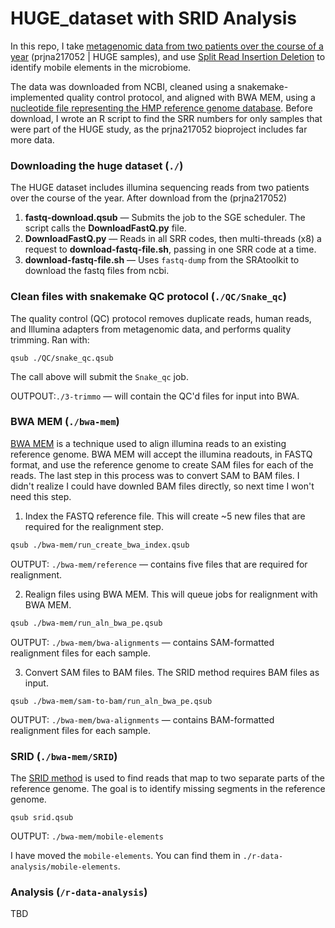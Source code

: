 # HUGE_dataset with SRID Analysis
In this repo, I take [metagenomic data from two patients over the course of a year](https://www.ncbi.nlm.nih.gov/Traces/study/?acc=prjna217052&go=go) (prjna217052 | HUGE samples), and use [Split Read Insertion Deletion](https://www.biorxiv.org/content/early/2017/12/22/214213) to identify mobile elements in the microbiome. 

The data was downloaded from NCBI, cleaned using a snakemake-implemented quality control protocol, and aligned with BWA MEM, using a [nucleotide file representing the HMP reference genome database](https://www.hmpdacc.org/hmp/HMREFG/). Before download, I wrote an R script to find the SRR numbers for only samples that were part of the HUGE study, as the prjna217052 bioproject includes far more data.

### Downloading the huge dataset (`./`)
The HUGE dataset includes illumina sequencing reads from two patients over the course of the year. After download from the (prjna217052)

1. **fastq-download.qsub** &mdash; Submits the job to the SGE scheduler. The script calls the **DownloadFastQ.py** file.
2. **DownloadFastQ.py** &mdash; Reads in all SRR codes, then multi-threads (x8) a request to **download-fastq-file.sh**, passing in one SRR code at a time.
3. **download-fastq-file.sh** &mdash; Uses `fastq-dump` from the SRAtoolkit to download the fastq files from ncbi.

### Clean files with snakemake QC protocol (`./QC/Snake_qc`)
The quality control (QC) protocol removes duplicate reads, human reads, and Illumina adapters from metagenomic data, and performs quality trimming. Ran with:
```
qsub ./QC/snake_qc.qsub
```
The call above will submit the `Snake_qc` job.

OUTPOUT:`./3-trimmo` &mdash; will contain the QC'd files for input into BWA.

### BWA MEM (`./bwa-mem`)
[BWA MEM](https://github.com/lh3/bwa) is a technique used to align illumina reads to an existing reference genome. BWA MEM will accept the illumina readouts, in FASTQ format, and use the reference genome to create SAM files for each of the reads. The last step in this process was to convert SAM to BAM files. I didn't realize I could have downled BAM files directly, so next time I won't need this step. 
1. Index the FASTQ reference file. This will create ~5 new files that are required for the realignment step.
```sh
qsub ./bwa-mem/run_create_bwa_index.qsub
```
OUTPUT: `./bwa-mem/reference` &mdash; contains five files that are required for realignment.

2. Realign files using BWA MEM. This will queue jobs for realignment with BWA MEM. 
```sh
qsub ./bwa-mem/run_aln_bwa_pe.qsub
```
OUTPUT: `./bwa-mem/bwa-alignments` &mdash; contains SAM-formatted realignment files for each sample.

3. Convert SAM files to BAM files. The SRID method requires BAM files as input.
```
qsub ./bwa-mem/sam-to-bam/run_aln_bwa_pe.qsub
```
OUTPUT: `./bwa-mem/bwa-alignments` &mdash; contains BAM-formatted realignment files for each sample.

### SRID (`./bwa-mem/SRID`)
The [SRID method](https://github.com/XiaofangJ/SRID) is used to find reads that map to two separate parts of the reference genome. The goal is to identify missing segments in the reference genome.
```
qsub srid.qsub
```
OUTPUT: `./bwa-mem/mobile-elements`

I have moved the `mobile-elements`. You can find them in `./r-data-analysis/mobile-elements`.

### Analysis (`/r-data-analysis`)
TBD

